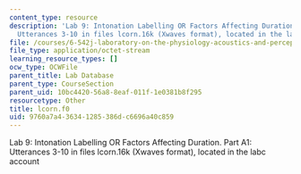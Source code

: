 ```yaml
---
content_type: resource
description: 'Lab 9: Intonation Labelling OR Factors Affecting Duration. Part A1:
  Utterances 3-10 in files lcorn.16k (Xwaves format), located in the labc account'
file: /courses/6-542j-laboratory-on-the-physiology-acoustics-and-perception-of-speech-fall-2005/9760a7a436341285386dc6696a40c859_lcorn.f0
file_type: application/octet-stream
learning_resource_types: []
ocw_type: OCWFile
parent_title: Lab Database
parent_type: CourseSection
parent_uid: 10bc4420-56a8-8eaf-011f-1e0381b8f295
resourcetype: Other
title: lcorn.f0
uid: 9760a7a4-3634-1285-386d-c6696a40c859
---
```

Lab 9: Intonation Labelling OR Factors Affecting Duration. Part A1: Utterances 3-10 in files lcorn.16k (Xwaves format), located in the labc account

